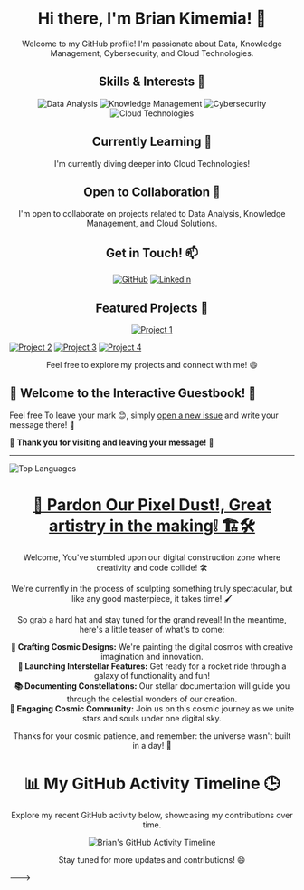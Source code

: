<!-- Header -->
<h1 align="center">Hi there, I'm Brian Kimemia! 👋</h1>

<!-- Introduction -->
<p align="center">Welcome to my GitHub profile! I'm passionate about Data, Knowledge Management, Cybersecurity, and Cloud Technologies.</p>


<!-- Skills -->
<h2 align="center">Skills & Interests 🚀</h2>
<p align="center">
  <img src="https://img.shields.io/badge/Data-Analysis-orange" alt="Data Analysis">
  <img src="https://img.shields.io/badge/Knowledge-Management-blue" alt="Knowledge Management">
  <img src="https://img.shields.io/badge/Cybersecurity-red" alt="Cybersecurity">
  <img src="https://img.shields.io/badge/Cloud-Technologies-green" alt="Cloud Technologies">
</p>

<!-- Learning -->
<h2 align="center">Currently Learning 🌱</h2>
<p align="center">I'm currently diving deeper into Cloud Technologies!</p>

<!-- Collaboration -->
<h2 align="center">Open to Collaboration 💼</h2>
<p align="center">I'm open to collaborate on projects related to Data Analysis, Knowledge Management, and Cloud Solutions.</p>

<!-- Contact -->
<h2 align="center">Get in Touch! 📫</h2>
<p align="center">
  <a href="https://github.com/BrianKN019"><img src="https://img.shields.io/badge/GitHub-BrianKN019-blue?style=flat-square&logo=github" alt="GitHub"></a>
  <a href="https://www.linkedin.com/in/nbriankimemia019b"><img src="https://img.shields.io/badge/LinkedIn-N%20Brian%20Kimemia-blue?style=flat-square&logo=linkedin" alt="LinkedIn"></a>
</p>

<!-- Projects -->
<h2 align="center">Featured Projects 🌟</h2>

<p align="center">
  <a href="https://github.com/BrianKN019/AWS-PROJECTS-"><img src="https://img.shields.io/badge/Project%201-Data%20Analysis-blueviolet" alt="Project 1"></a>
</p>
  <a href="https://github.com/BrianKN019/project2"><img src="https://img.shields.io/badge/Project%202-Knowledge%20Management-yellow" alt="Project 2"></a>
  <a href="https://github.com/BrianKN019/project3"><img src="https://img.shields.io/badge/Project%203-Cybersecurity-red" alt="Project 3"></a>
  <a href="https://github.com/BrianKN019/project4"><img src="https://img.shields.io/badge/Project%204-Cloud%20Technologies-green" alt="Project 4"></a>
</p>

<!-- Footer -->
<p align="center">Feel free to explore my projects and connect with me! 😄</p>

## 📝 Welcome to the Interactive Guestbook! 🚀

Feel free To leave your mark 😊, simply [open a new issue](https://github.com/BrianKN019/guestbook/issues/new) and write your message there! 🎉

💬 **Thank you for visiting and leaving your message!** 💬


---

<!-- Top Languages Card -->
![Top Languages](https://github-readme-stats.vercel.app/api/top-langs/?username=BrianKN019&layout=compact&theme=tokyonight)

<h1 align="center"><u>🚧 Pardon Our Pixel Dust!, Great artistry in the making❕️ 🏗🛠 </u></h1>

<p align="center">Welcome, You've stumbled upon our digital construction zone where creativity and code collide! 🛠️</p>

<p align="center">We're currently in the process of sculpting something truly spectacular, but like any good masterpiece, it takes time! 🖌️</p>

<p align="center">So grab a hard hat and stay tuned for the grand reveal! In the meantime, here's a little teaser of what's to come:</p>

<p align="center">
  <strong>🌟 Crafting Cosmic Designs:</strong> We're painting the digital cosmos with creative imagination and innovation. <br>
  <strong>🚀 Launching Interstellar Features:</strong> Get ready for a rocket ride through a galaxy of functionality and fun! <br>
  <strong>📚 Documenting Constellations:</strong> Our stellar documentation will guide you through the celestial wonders of our creation. <br>
  <strong>🌌 Engaging Cosmic Community:</strong> Join us on this cosmic journey as we unite stars and souls under one digital sky.
</p>

<p align="center">Thanks for your cosmic patience, and remember: the universe wasn't built in a day! 🌠</p>

<!-- Header -->
<h1 align="center">📊 My GitHub Activity Timeline 🕒</h1>

<!-- Introduction -->
<p align="center">Explore my recent GitHub activity below, showcasing my contributions over time.</p>

<!-- GitHub Activity Timeline -->
<p align="center">
  <img src="https://github-readme-stats.vercel.app/api/?username=BrianKN019&show_icons=true&theme=react" alt="Brian's GitHub Activity Timeline">
</p>

<!-- Footer -->
<p align="center">Stay tuned for more updates and contributions! 😄</p>

--->
